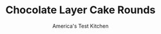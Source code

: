 ---
layout: ../../layouts/MarkdownPostLayout.astro
title: Chocolate Layer Cake Rounds
author: America's Test Kitchen
pubDate: 2023-03-15
description: "Our light and fluffy cake doesnt come from a box."
image_url: https://res.cloudinary.com/hksqkdlah/image/upload/ar_1:1,c_fill,dpr_2.0,f_auto,fl_lossy.progressive.strip_profile,g_faces:auto,q_auto:low,w_344/SFS_GAC_Candy-Corn-Cake-9_cgxsye
tags: ["Desserts or Baked Goods","Chocolate","Cakes","Cook's Extras"]
calories: 3893
protein: 5
carbohydrates: 36
fats: 18
fiber: 3
ingredients: ["1 1/2 cups (7 1/2 ounces), all-purpose flour","1 teaspoon, baking soda","1/2 teaspoon, baking powder","1/4 teaspoon, salt","1 1/4 cups, boiling water","4 ounces, unsweetened chocolate, chopped","1/2 cup (1 1/2 ounces), Dutch-processed cocoa powder","1 teaspoon, instant espresso powder or instant coffee powder","10 tablespoons, unsalted butter, softened","1 1/2 cups packed (10 1/2 ounces), light brown sugar","3 large, eggs, room temperature","1/2 cup, sour cream, room temperature","1 teaspoon, vanilla extract"]
serves: 12
time: "1 hour, plus 2 hours cooling"
instructions: ["Adjust oven rack to middle position and heat oven to 350 degrees. Grease two 9-inch or three 8-inch round cake pans, line with parchment paper, grease parchment, and flour pans. Whisk flour, baking soda, baking powder, and salt together in bowl. In second bowl, whisk boiling water, chocolate, cocoa, and espresso powder together until smooth.","Using stand mixer fitted with paddle, beat butter and sugar on medium-high speed until pale and fluffy, about 3 minutes. Add eggs, one at a time, and beat until combined. Add sour cream and vanilla and mix until incorporated.","Reduce speed to low and add flour mixture in 3 additions, alternating with chocolate mixture in 2 additions, scraping down bowl as needed. Give batter final stir by hand.","Divide batter evenly between prepared pans and smooth tops with rubber spatula. Bake until toothpick inserted in center comes out clean, 15 to 20 minutes (for 8-inch pans) or 25 to 30 minutes (for 9-inch pans), rotating pans halfway through baking.","Let cakes cool in pans on wire rack for 10 minutes. Remove cakes from pans, discarding parchment, and let cool completely on rack, about 2 hours."]
nutrition: ["247 mg Potassium, K","141 mg Phosphorus, P","66 mg Calcium, Ca","3 mg Iron, Fe","56 mg Magnesium, Mg","201 mg Sodium, Na","1 mg Zinc, Zn","18 g Total lipid (fat)","1 mg Niacin","5 g Fatty acids, total monounsaturated","77 mg Cholesterol","10 g Fatty acids, total saturated","3 g Fiber, total dietary","27 µg Folic acid","16 µg Folate, food","18 g Sugars, total","2 µg Vitamin K (phylloquinone)","46 g Water","36 g Carbohydrate, by difference","62 µg Folate, DFE","5 g Protein","117 µg Vitamin A, RAE","324 kcal Energy","17 g Sugars, added","3893 calories"]
notes: "This Devil’s Food-style cake is packed with chocolate flavor. For an accurate measurement of boiling water, bring a full kettle of water to a boil, then measure out the desired amount."
---
